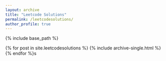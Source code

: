 ```yaml
---
layout: archive
title: "Leetcode Solutions"
permalink: /leetcodesolutions/
author_profile: true
---
```


{% include base_path %}

{% for post in site.leetcodesolutions %}
  {% include archive-single.html %}
{% endfor %}s